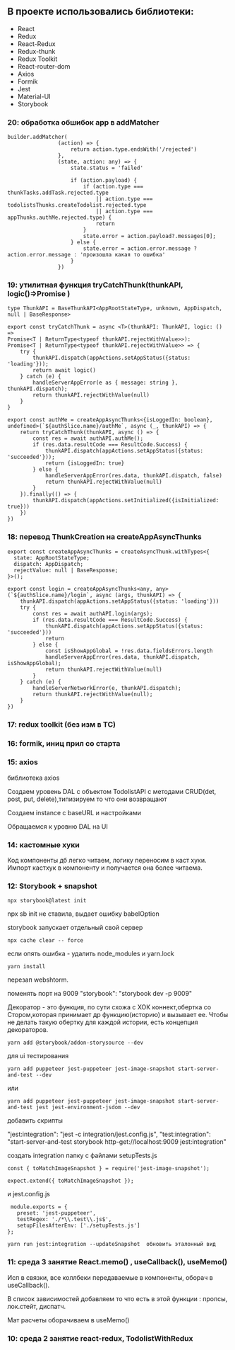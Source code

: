 ## В проекте использовались библиотеки:
   - React
   - Redux
   - React-Redux
   - Redux-thunk
   - Redux Toolkit
   - React-router-dom
   - Axios
   - Formik
   - Jest
   - Material-UI
   - Storybook

### 20: обработка обшибок app в addMatcher

```
builder.addMatcher(
                (action) => {
                    return action.type.endsWith('/rejected')
                },
                (state, action: any) => {
                    state.status = 'failed'

                    if (action.payload) {
                        if (action.type === thunkTasks.addTask.rejected.type
                            || action.type === todolistsThunks.createTodolist.rejected.type
                            || action.type === appThunks.authMe.rejected.type) {
                            return
                        }
                        state.error = action.payload?.messages[0];
                    } else {
                        state.error = action.error.message ? action.error.message : 'произошла какая то ошибка'
                    }
                })
```


### 19: утилитная функция tryCatchThunk(thunkAPI, logic()=>Promise )

```
type ThunkAPI = BaseThunkAPI<AppRootStateType, unknown, AppDispatch, null | BaseResponse>

export const tryCatchThunk = async <T>(thunkAPI: ThunkAPI, logic: () => 
Promise<T | ReturnType<typeof thunkAPI.rejectWithValue>>): 
Promise<T | ReturnType<typeof thunkAPI.rejectWithValue>> => {
    try {
        thunkAPI.dispatch(appActions.setAppStatus({status: 'loading'}));
        return await logic()
    } catch (e) {
        handleServerAppError(e as { message: string }, thunkAPI.dispatch);
        return thunkAPI.rejectWithValue(null)
    }
}

export const authMe = createAppAsyncThunks<{isLoggedIn: boolean}, undefined>(`${authSlice.name}/authMe`, async (_, thunkAPI) => {
    return tryCatchThunk(thunkAPI, async () => {
        const res = await authAPI.authMe();
        if (res.data.resultCode === ResultCode.Success) {
            thunkAPI.dispatch(appActions.setAppStatus({status: 'succeeded'}));
            return {isLoggedIn: true}
        } else {
            handleServerAppError(res.data, thunkAPI.dispatch, false)
            return thunkAPI.rejectWithValue(null)
        }
    }).finally(() => {
        thunkAPI.dispatch(appActions.setInitialized({isInitialized: true}))
    })
})
```

### 18: перевод ThunkCreation на createAppAsyncThunks


```
export const createAppAsyncThunks = createAsyncThunk.withTypes<{
  state: AppRootStateType;
  dispatch: AppDispatch;
  rejectValue: null | BaseResponse;
}>();

export const login = createAppAsyncThunks<any, any>(`${authSlice.name}/login`, async (args, thunkAPI) => {
    thunkAPI.dispatch(appActions.setAppStatus({status: 'loading'}))
    try {
        const res = await authAPI.login(args);
        if (res.data.resultCode === ResultCode.Success) {
            thunkAPI.dispatch(appActions.setAppStatus({status: 'succeeded'}))
            return
        } else {
            const isShowAppGlobal = !res.data.fieldsErrors.length
            handleServerAppError(res.data, thunkAPI.dispatch, isShowAppGlobal);
            return thunkAPI.rejectWithValue(null)
        }
    } catch (e) {
        handleServerNetworkError(e, thunkAPI.dispatch);
        return thunkAPI.rejectWithValue(null);
    }
})
```

### 17: redux toolkit (без изм в ТС)

### 16: formik, иниц прил со старта

### 15: axios

библиотека axios

Создаем уровень DAL c объектом TodolistAPI с методами CRUD(det, post, put, delete),типизируем то что они возвращают

Создаем instance c baseURL и настройками

Обращаемся к уровню DAL на UI

### 14: кастомные хуки

Код компоненты дб легко читаем, логику переносим в каст хуки. Импорт кастхук в компоненту и получается она более читаема.

### 12: Storybook + snapshot

```
npx storybook@latest init
```

npx sb init не ставила, выдает ошибку babelOption

storybook запускает отдельный свой сервер


```
npx cache clear -- force
```

если опять ошибка - удалить node_modules и yarn.lock

```
yarn install
```

перезап webshtorm.

поменять порт на 9009 "storybook": "storybook dev -p 9009"

Декоратор - это функция, по сути схожа с ХОК коннект,обертка со Стором,которая принимает др функцию(историю) и вызывает
ее.
Чтобы не делать такую обертку для каждой истории, есть концепция декораторов.

```
yarn add @storybook/addon-storysource --dev
```

для ui тестирования

```
yarn add puppeteer jest-puppeteer jest-image-snapshot start-server-and-test --dev
```

или

```
yarn add puppeteer jest-puppeteer jest-image-snapshot start-server-and-test jest jest-environment-jsdom --dev
```

добавить скрипты

"jest:integration": "jest -c integration/jest.config.js",
"test:integration": "start-server-and-test storybook http-get://localhost:9009 jest:integration"

создать integration папку с файлами setupTests.js

```
const { toMatchImageSnapshot } = require('jest-image-snapshot');

expect.extend({ toMatchImageSnapshot });
```

и jest.config.js

```
 module.exports = {
   preset: 'jest-puppeteer',
   testRegex: './*\\.test\\.js$',
   setupFilesAfterEnv: ['./setupTests.js']
};
```

```
yarn run jest:integration --updateSnapshot  обновить эталонный вид
```

### 11: среда 3 занятие React.memo() , useCallback(), useMemo()

Исп в связки, все коллбеки передаваемые в компоненты, оборач в useCallback().

В список зависимостей добавляем то что есть в этой функции : пропсы, лок.стейт, диспатч.

Мат расчеты оборачиваем в useMemo()

### 10: среда 2 занятие react-redux, TodolistWithRedux
